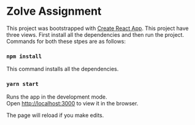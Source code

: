 # Zolve Assignment

This project was bootstrapped with [Create React App](https://github.com/facebook/create-react-app). This project have three views. First install all the dependencies and then run the project. Commands for both these stpes are as follows:

### `npm install`

This command installs all the dependencies.

### `yarn start`

Runs the app in the development mode.\
Open [http://localhost:3000](http://localhost:3000) to view it in the browser.

The page will reload if you make edits.